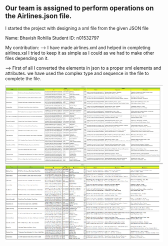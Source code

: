 ## Our team is assigned to perform operations on the Airlines.json file.
I started the project with designing a xml file from the given JSON file

Name: Bhavish Rohilla
Student ID: n01532797

My contribution:
--> I have made airlines.xml and helped in completing airlines.xsl
I tried to keep it as simple as I could as we had to make other files depending on it.

--> First of all I converted the elements in json to a proper xml elements and attributes.
we have used the complex type and sequence in the file to complete the file.

![image](./1.jpeg)
![image](./2.jpeg)